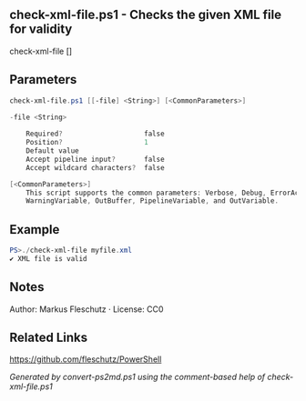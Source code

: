 ## check-xml-file.ps1 - Checks the given XML file for validity

check-xml-file [<file>]

## Parameters
```powershell
check-xml-file.ps1 [[-file] <String>] [<CommonParameters>]

-file <String>
    
    Required?                    false
    Position?                    1
    Default value                
    Accept pipeline input?       false
    Accept wildcard characters?  false

[<CommonParameters>]
    This script supports the common parameters: Verbose, Debug, ErrorAction, ErrorVariable, WarningAction, 
    WarningVariable, OutBuffer, PipelineVariable, and OutVariable.
```

## Example
```powershell
PS>./check-xml-file myfile.xml
✔️ XML file is valid
```

## Notes
Author: Markus Fleschutz · License: CC0

## Related Links
https://github.com/fleschutz/PowerShell

*Generated by convert-ps2md.ps1 using the comment-based help of check-xml-file.ps1*
